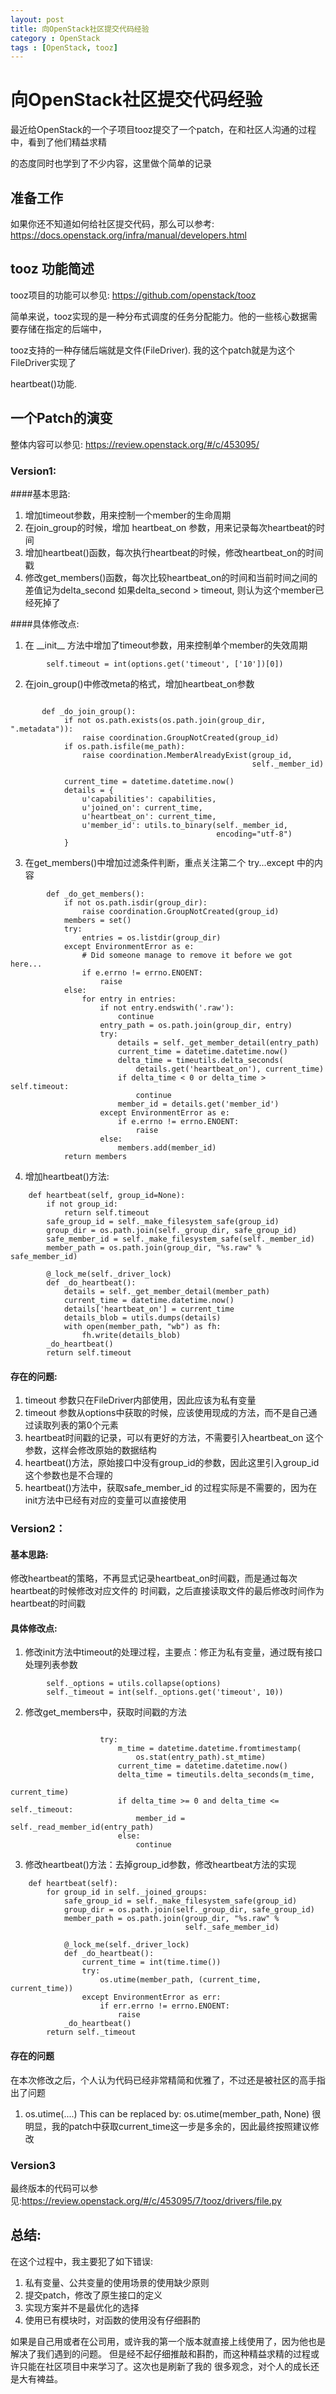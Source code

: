 ```yaml
---
layout: post
title: 向OpenStack社区提交代码经验
category : OpenStack
tags : [OpenStack, tooz]
---
```


# 向OpenStack社区提交代码经验
最近给OpenStack的一个子项目tooz提交了一个patch，在和社区人沟通的过程中，看到了他们精益求精

的态度同时也学到了不少内容，这里做个简单的记录

## 准备工作
如果你还不知道如何给社区提交代码，那么可以参考: https://docs.openstack.org/infra/manual/developers.html

## tooz 功能简述

tooz项目的功能可以参见: https://github.com/openstack/tooz

简单来说，tooz实现的是一种分布式调度的任务分配能力。他的一些核心数据需要存储在指定的后端中，

tooz支持的一种存储后端就是文件(FileDriver). 我的这个patch就是为这个FileDriver实现了

heartbeat()功能.

## 一个Patch的演变

整体内容可以参见: https://review.openstack.org/#/c/453095/

### Version1:

####基本思路:
1. 增加timeout参数，用来控制一个member的生命周期
2. 在join_group的时候，增加 heartbeat_on 参数，用来记录每次heartbeat的时间
3. 增加heartbeat()函数，每次执行heartbeat的时候，修改heartbeat_on的时间戳
4. 修改get_members()函数，每次比较heartbeat_on的时间和当前时间之间的差值记为delta_second
   如果delta_second > timeout, 则认为这个member已经死掉了

####具体修改点:
1. 在 \_\_init\_\_ 方法中增加了timeout参数，用来控制单个member的失效周期
```cython
        self.timeout = int(options.get('timeout', ['10'])[0])
```

2. 在join_group()中修改meta的格式，增加heartbeat_on参数
```cython

       def _do_join_group():
            if not os.path.exists(os.path.join(group_dir, ".metadata")):
                raise coordination.GroupNotCreated(group_id)
            if os.path.isfile(me_path):
                raise coordination.MemberAlreadyExist(group_id,
                                                      self._member_id)

            current_time = datetime.datetime.now()
            details = {
                u'capabilities': capabilities,
                u'joined_on': current_time,
                u'heartbeat_on': current_time,
                u'member_id': utils.to_binary(self._member_id,
                                              encoding="utf-8")
            }
```

3. 在get_members()中增加过滤条件判断，重点关注第二个 try...except 中的内容
```cython
        def _do_get_members():
            if not os.path.isdir(group_dir):
                raise coordination.GroupNotCreated(group_id)
            members = set()
            try:
                entries = os.listdir(group_dir)
            except EnvironmentError as e:
                # Did someone manage to remove it before we got here...
                if e.errno != errno.ENOENT:
                    raise
            else:
                for entry in entries:
                    if not entry.endswith('.raw'):
                        continue
                    entry_path = os.path.join(group_dir, entry)
                    try:
                        details = self._get_member_detail(entry_path)
                        current_time = datetime.datetime.now()
                        delta_time = timeutils.delta_seconds(
                            details.get('heartbeat_on'), current_time)
                        if delta_time < 0 or delta_time > self.timeout:
                            continue
                        member_id = details.get('member_id')
                    except EnvironmentError as e:
                        if e.errno != errno.ENOENT:
                            raise
                    else:
                        members.add(member_id)
            return members
```

4. 增加heartbeat()方法:
```cython
    def heartbeat(self, group_id=None):
        if not group_id:
            return self.timeout
        safe_group_id = self._make_filesystem_safe(group_id)
        group_dir = os.path.join(self._group_dir, safe_group_id)
        safe_member_id = self._make_filesystem_safe(self._member_id)
        member_path = os.path.join(group_dir, "%s.raw" % safe_member_id)

        @_lock_me(self._driver_lock)
        def _do_heartbeat():
            details = self._get_member_detail(member_path)
            current_time = datetime.datetime.now()
            details['heartbeat_on'] = current_time
            details_blob = utils.dumps(details)
            with open(member_path, "wb") as fh:
                fh.write(details_blob)
        _do_heartbeat()
        return self.timeout
```

#### 存在的问题:
1. timeout 参数只在FileDriver内部使用，因此应该为私有变量
2. timeout 参数从options中获取的时候，应该使用现成的方法，而不是自己通过读取列表的第0个元素
3. heartbeat时间戳的记录，可以有更好的方法，不需要引入heartbeat_on 这个参数，这样会修改原始的数据结构
4. heartbeat()方法，原始接口中没有group_id的参数，因此这里引入group_id这个参数也是不合理的
5. heartbeat()方法中，获取safe_member_id 的过程实际是不需要的，因为在init方法中已经有对应的变量可以直接使用

### Version2：

#### 基本思路:
修改heartbeat的策略，不再显式记录heartbeat_on时间戳，而是通过每次heartbeat的时候修改对应文件的
时间戳，之后直接读取文件的最后修改时间作为heartbeat的时间戳

#### 具体修改点:

1. 修改init方法中timeout的处理过程，主要点：修正为私有变量，通过既有接口处理列表参数
```cython
        self._options = utils.collapse(options)
        self._timeout = int(self._options.get('timeout', 10))
```

2. 修改get_members中，获取时间戳的方法
```cython

                    try:
                        m_time = datetime.datetime.fromtimestamp(
                            os.stat(entry_path).st_mtime)
                        current_time = datetime.datetime.now()
                        delta_time = timeutils.delta_seconds(m_time,
                                                             current_time)
                        if delta_time >= 0 and delta_time <= self._timeout:
                            member_id = self._read_member_id(entry_path)
                        else:
                            continue
```

3. 修改heartbeat()方法：去掉group_id参数，修改heartbeat方法的实现
```cython
    def heartbeat(self):
        for group_id in self._joined_groups:
            safe_group_id = self._make_filesystem_safe(group_id)
            group_dir = os.path.join(self._group_dir, safe_group_id)
            member_path = os.path.join(group_dir, "%s.raw" %
                                       self._safe_member_id)

            @_lock_me(self._driver_lock)
            def _do_heartbeat():
                current_time = int(time.time())
                try:
                    os.utime(member_path, (current_time, current_time))
                except EnvironmentError as err:
                    if err.errno != errno.ENOENT:
                        raise
            _do_heartbeat()
        return self._timeout
```

#### 存在的问题
在本次修改之后，个人认为代码已经非常精简和优雅了，不过还是被社区的高手指出了问题

1.  os.utime(....) This can be replaced by: os.utime(member_path, None)
很明显，我的patch中获取current_time这一步是多余的，因此最终按照建议修改

### Version3

最终版本的代码可以参见:https://review.openstack.org/#/c/453095/7/tooz/drivers/file.py

## 总结:
在这个过程中，我主要犯了如下错误:

1. 私有变量、公共变量的使用场景的使用缺少原则
2. 提交patch，修改了原生接口的定义
3. 实现方案并不是最优化的选择
4. 使用已有模块时，对函数的使用没有仔细斟酌

如果是自己用或者在公司用，或许我的第一个版本就直接上线使用了，因为他也是解决了我们遇到的问题。
但是经不起仔细推敲和斟酌，而这种精益求精的过程或许只能在社区项目中来学习了。这次也是刷新了我的
很多观念，对个人的成长还是大有裨益。
